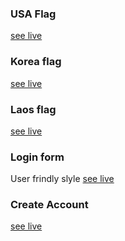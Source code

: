 ### USA Flag
<a href="https://rahila-hussaini.github.io/Mini-html-css-projects/USA flag" target="_blank">see live</a>
### Korea flag
<a href="https://rahila-hussaini.github.io/Mini-html-css-projects/Korea flag" target="_blank">see live</a>
### Laos flag
<a href="https://rahila-hussaini.github.io/Mini-html-css-projects/Laos flag" target="_blank">see live</a>
### Login form
User frindly slyle
<a href="https://rahila-hussaini.github.io/Mini-html-css-projects/Login form" target="_blank">see live</a>
### Create Account
<a href="https://rahila-hussaini.github.io/Mini-html-css-projects/Create Account" target="_blank">see live</a>
